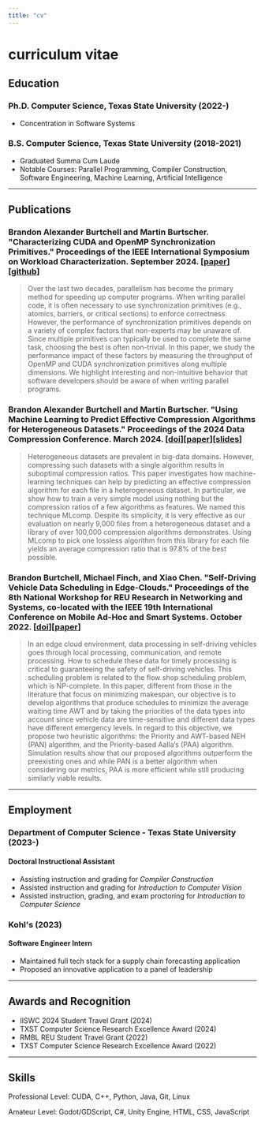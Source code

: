 ```yaml
---
title: "cv"
---
```


# curriculum vitae

## Education

### Ph.D. Computer Science, Texas State University (2022-)

- Concentration in Software Systems

### B.S. Computer Science, Texas State University (2018-2021)

- Graduated Summa Cum Laude
- Notable Courses: Parallel Programming, Compiler Construction, Software Engineering, Machine Learning, Artificial Intelligence

***

## Publications

### Brandon Alexander Burtchell and Martin Burtscher. "Characterizing CUDA and OpenMP Synchronization Primitives." Proceedings of the IEEE International Symposium on Workload Characterization. September 2024. [[paper](./pdf/2024-09-characterizing-cuda-and-openmp-synchronization-primitives.pdf)][[github](https://github.com/burtscher/SyncPerformance)]

>Over the last two decades, parallelism has become the primary method for speeding up computer programs. When writing parallel code, it is often necessary to use synchronization primitives (e.g., atomics, barriers, or critical sections) to enforce correctness. However, the performance of synchronization primitives depends on a variety of complex factors that non-experts may be unaware of. Since multiple primitives can typically be used to complete the same task, choosing the best is often non-trivial. In this paper, we study the performance impact of these factors by measuring the throughput of OpenMP and CUDA synchronization primitives along multiple dimensions. We highlight interesting and non-intuitive behavior that software developers should be aware of when writing parallel programs.

### Brandon Alexander Burtchell and Martin Burtscher. "Using Machine Learning to Predict Effective Compression Algorithms for Heterogeneous Datasets." Proceedings of the 2024 Data Compression Conference. March 2024. [[doi](https://doi.org/10.1109/DCC58796.2024.00026)][[paper](./pdf/2024-03-mlcomp.pdf)][[slides](./pdf/2024-03-mlcomp-slides.pdf)]

>Heterogeneous datasets are prevalent in big-data domains. However, compressing such datasets with a single algorithm results in suboptimal compression ratios. This paper investigates how machine-learning techniques can help by predicting an effective compression algorithm for each file in a heterogeneous dataset. In particular, we show how to train a very simple model using nothing but the compression ratios of a few algorithms as features. We named this technique MLcomp. Despite its simplicity, it is very effective as our evaluation on nearly 9,000 files from a heterogeneous dataset and a library of over 100,000 compression algorithms demonstrates. Using MLcomp to pick one lossless algorithm from this library for each file yields an average compression ratio that is 97.8% of the best possible. 

### Brandon Burtchell, Michael Finch, and Xiao Chen. "Self-Driving Vehicle Data Scheduling in Edge-Clouds." Proceedings of the 8th National Workshop for REU Research in Networking and Systems, co-located with the IEEE 19th International Conference on Mobile Ad-Hoc and Smart Systems. October 2022. [[doi](https://doi.org/10.1109/MASS56207.2022.00099)][[paper](./pdf/2022-10-self-driving-vehicle-data-scheduling-in-edge-clouds.pdf)]

>In an edge cloud environment, data processing in self-driving vehicles goes through local processing, communication, and remote processing. How to schedule these data for timely processing is critical to guaranteeing the safety of self-driving vehicles. This scheduling problem is related to the flow shop scheduling problem, which is NP-complete. In this paper, different from those in the literature that focus on minimizing makespan, our objective is to develop algorithms that produce schedules to minimize the average waiting time AWT and by taking the priorities of the data types into account since vehicle data are time-sensitive and different data types have different emergency levels. In regard to this objective, we propose two heuristic algorithms: the Priority and AWT-based NEH (PAN) algorithm, and the Priority-based Aalla’s (PAA) algorithm. Simulation results show that our proposed algorithms outperform the preexisting ones and while PAN is a better algorithm when considering our metrics, PAA is more efficient while still producing similarly viable results.

***

## Employment

### Department of Computer Science - Texas State University (2023-)

#### Doctoral Instructional Assistant

- Assisting instruction and grading for *Compiler Construction*
- Assisted instruction and grading for *Introduction to Computer Vision*
- Assisted instruction, grading, and exam proctoring for *Introduction to Computer Science*

### Kohl's (2023)

#### Software Engineer Intern

- Maintained full tech stack for a supply chain forecasting application
- Proposed an innovative application to a panel of leadership

***

## Awards and Recognition

- IISWC 2024 Student Travel Grant (2024)
- TXST Computer Science Research Excellence Award (2024)
- RMBL REU Student Travel Grant (2022)
- TXST Computer Science Research Excellence Award (2022)

***

## Skills

Professional Level: CUDA, C++, Python, Java, Git, Linux

Amateur Level: Godot/GDScript, C#, Unity Engine, HTML, CSS, JavaScript
